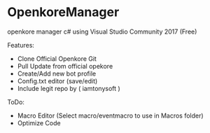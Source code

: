 # OpenkoreManager
openkore manager c#
using Visual Studio Community 2017 (Free)

Features:
- Clone Official Openkore Git
- Pull Update from official opekore
- Create/Add new bot profile
- Config.txt editor (save/edit)
- Include legit repo by ( iamtonysoft )

ToDo:
- Macro Editor (Select macro/eventmacro to use in Macros folder)
- Optimize Code